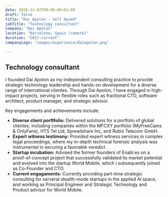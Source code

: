 ```yaml
---
date: 2016-12-02T00:00:00+01:00
draft: false
title: "Dai Apolon - Self Owned"
jobTitle: "Technology consultant"
company: "Dai Apolon"
location: "Barcelona, Spain (remote)"
duration: "2017-current"
companyLogo: "images/experience/daiapolon.png"

---
```

## Technology consultant

I founded Dai Apolon as my independent consulting practice to provide strategic technology leadership and hands-on development for a diverse range of international clientes. Through Dai Apolon, I have engaged in high-impact projects, serving in flexible roles such as fractional CTO, software architect, product manager, and strategic advisor.

Key engagements and achievements include:

- **Diverse client porftfolio:** Delivered solutions for a portfolio of global clientes, including companies within the MFCXY portfolio (MyFreeCams & OnlyFans), HTS Tel Ltd, Spreadshare Inc, and Rubix Telecom GmbH.
- **Expert witness testimony:** Provided expert witness services in complex legal proceedings, where my in-depth technical forensic analysis was instrumental in securing a favorable veredict.
- **Startup incubation:** Advised the former founders of Enabl.es on a proof-of-concept project that successfully validated its market potential and evolved into the startup World Mobile, which i subsequently joined as Co-Founder and CTO.
- **Current engagaments:** Currently providing part-time strategic consulting for serveral stealth-mode startups in the applied AI space, and working as Principal Engineer and Strategic Technology and Product advisor for World Mobile.
